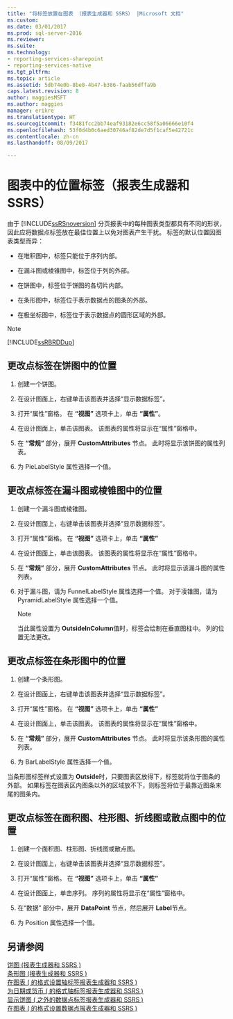 ```yaml
---
title: "将标签放置在图表 （报表生成器和 SSRS） |Microsoft 文档"
ms.custom: 
ms.date: 03/01/2017
ms.prod: sql-server-2016
ms.reviewer: 
ms.suite: 
ms.technology:
- reporting-services-sharepoint
- reporting-services-native
ms.tgt_pltfrm: 
ms.topic: article
ms.assetid: 5db74e0b-8be8-4b47-b386-faab56dffa9b
caps.latest.revision: 8
author: maggiesMSFT
ms.author: maggies
manager: erikre
ms.translationtype: HT
ms.sourcegitcommit: f3481fcc2bb74eaf93182e6cc58f5a06666e10f4
ms.openlocfilehash: 53f0d4b0c6aed30746af82de7d5f1caf5e42721c
ms.contentlocale: zh-cn
ms.lasthandoff: 08/09/2017

---
```

# <a name="position-labels-in-a-chart-report-builder-and-ssrs"></a>图表中的位置标签（报表生成器和 SSRS）
  由于 [!INCLUDE[ssRSnoversion](../../includes/ssrsnoversion-md.md)] 分页报表中的每种图表类型都具有不同的形状，因此应将数据点标签放在最佳位置上以免对图表产生干扰。 标签的默认位置因图表类型而异：  
  
-   在堆积图中，标签只能位于序列内部。  
  
-   在漏斗图或棱锥图中，标签位于列的外部。  
  
-   在饼图中，标签位于饼图的各切片内部。  
  
-   在条形图中，标签位于表示数据点的图条的外部。  
  
-   在极坐标图中，标签位于表示数据点的圆形区域的外部。  
  
> [!NOTE]  
>  [!INCLUDE[ssRBRDDup](../../includes/ssrbrddup-md.md)]  
  
## <a name="to-change-the-position-of-point-labels-in-a-pie-chart"></a>更改点标签在饼图中的位置  
  
1.  创建一个饼图。  
  
2.  在设计图面上，右键单击该图表并选择“显示数据标签”。  
  
3.  打开“属性”窗格。 在 **“视图”** 选项卡上，单击 **“属性”**。  
  
4.  在设计图面上，单击该图表。 该图表的属性将显示在“属性”窗格中。  
  
5.  在 **“常规”** 部分，展开 **CustomAttributes** 节点。 此时将显示该饼图的属性列表。  
  
6.  为 PieLabelStyle 属性选择一个值。  
  
## <a name="to-change-the-position-of-point-labels-in-a-funnel-or-pyramid-chart"></a>更改点标签在漏斗图或棱锥图中的位置  
  
1.  创建一个漏斗图或棱锥图。  
  
2.  在设计图面上，右键单击该图表并选择“显示数据标签”。  
  
3.  打开“属性”窗格。 在 **“视图”** 选项卡上，单击 **“属性”**  
  
4.  在设计图面上，单击该图表。 该图表的属性将显示在“属性”窗格中。  
  
5.  在 **“常规”** 部分，展开 **CustomAttributes** 节点。 此时将显示该漏斗图的属性列表。  
  
6.  对于漏斗图，请为 FunnelLabelStyle 属性选择一个值。 对于凌锥图，请为 PyramidLabelStyle 属性选择一个值。  
  
    > [!NOTE]  
    >  当此属性设置为 **OutsideInColumn**值时，标签会绘制在垂直图柱中。 列的位置无法更改。  
  
## <a name="to-change-the-position-of-point-labels-in-a-bar-chart"></a>更改点标签在条形图中的位置  
  
1.  创建一个条形图。  
  
2.  在设计图面上，右键单击该图表并选择“显示数据标签”。  
  
3.  打开“属性”窗格。 在 **“视图”** 选项卡上，单击 **“属性”**  
  
4.  在设计图面上，单击该图表。 该图表的属性将显示在“属性”窗格中。  
  
5.  在 **“常规”** 部分，展开 **CustomAttributes** 节点。 此时将显示该条形图的属性列表。  
  
6.  为 BarLabelStyle 属性选择一个值。  
  
 当条形图标签样式设置为 **Outside**时，只要图表区放得下，标签就将位于图条的外部。 如果标签在图表区内图条以外的区域放不下，则标签将位于最靠近图条末尾的图条内。  
  
## <a name="to-change-the-position-of-point-labels-in-an-area-column-line-or-scatter-chart"></a>更改点标签在面积图、柱形图、折线图或散点图中的位置  
  
1.  创建一个面积图、柱形图、折线图或散点图。  
  
2.  在设计图面上，右键单击该图表并选择“显示数据标签”。  
  
3.  打开“属性”窗格。 在 **“视图”** 选项卡上，单击 **“属性”**  
  
4.  在设计图面上，单击序列。 序列的属性将显示在“属性”窗格中。  
  
5.  在“数据”  部分中，展开 **DataPoint** 节点，然后展开 **Label**节点。  
  
6.  为 Position 属性选择一个值。  
  
## <a name="see-also"></a>另请参阅  
 [饼图 &#40;报表生成器和 SSRS &#41;](../../reporting-services/report-design/pie-charts-report-builder-and-ssrs.md)   
 [条形图 &#40;报表生成器和 SSRS &#41;](../../reporting-services/report-design/bar-charts-report-builder-and-ssrs.md)   
 [在图表 &#40; 的格式设置轴标签报表生成器和 SSRS &#41;](../../reporting-services/report-design/formatting-axis-labels-on-a-chart-report-builder-and-ssrs.md)   
 [为日期或货币 &#40; 的格式轴标签报表生成器和 SSRS &#41;](../../reporting-services/report-design/format-axis-labels-as-dates-or-currencies-report-builder-and-ssrs.md)   
 [显示饼图 &#40; 之外的数据点标签报表生成器和 SSRS &#41;](../../reporting-services/report-design/display-data-point-labels-outside-a-pie-chart-report-builder-and-ssrs.md)   
 [在图表 &#40; 的格式设置数据点报表生成器和 SSRS &#41;](../../reporting-services/report-design/formatting-data-points-on-a-chart-report-builder-and-ssrs.md)  
  
  

